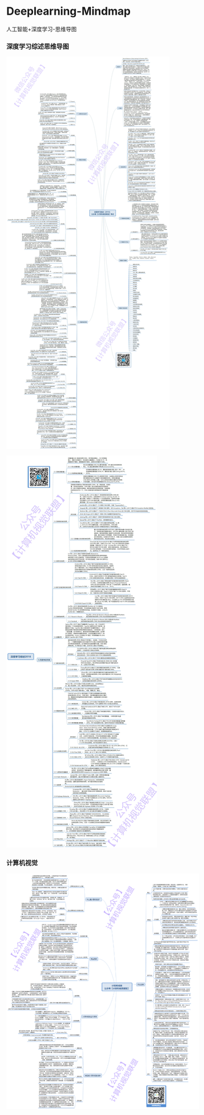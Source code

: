 # Deeplearning-Mindmap
人工智能+深度学习-思维导图


### 深度学习综述思维导图
![深度学习综述](https://github.com/Sophia-11/Deeplearning-Mindmap/blob/master/img/dl/%E6%B7%B1%E5%BA%A6%E5%AD%A6%E4%B9%A0%E7%BB%BC%E8%BF%B0%EF%BC%882018%EF%BC%89%20%E5%85%AC%E4%BC%97%E5%8F%B7%E3%80%90%E8%AE%A1%E7%AE%97%E6%9C%BA%E8%A7%86%E8%A7%89%E8%81%94%E7%9B%9F%E3%80%91%E7%AC%94%E8%AE%B0_%E5%89%AF%E6%9C%AC.jpg)

![深度学习综述第5模块](https://github.com/Sophia-11/Deeplearning-Mindmap/blob/master/img/dl/%E6%B7%B1%E5%BA%A6%E5%AD%A6%E4%B9%A0%E7%BB%BC%E8%BF%B02018_%E5%89%AF%E6%9C%AC.jpg)

### 计算机视觉
![计算机视觉框架](https://github.com/Sophia-11/Deeplearning-Mindmap/blob/master/img/cv/%E8%AE%A1%E7%AE%97%E6%9C%BA%E8%A7%86%E8%A7%89%20%E5%85%AC%E4%BC%97%E5%8F%B7%E3%80%90%E8%AE%A1%E7%AE%97%E6%9C%BA%E8%A7%86%E8%A7%89%E8%81%94%E7%9B%9F%E3%80%91_%E5%89%AF%E6%9C%AC.png)
